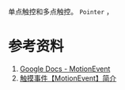 单点触控和多点触控。
`Pointer` ，

# 参考资料
1. [Google Docs - MotionEvent](https://developer.android.com/reference/android/view/MotionEvent.html)
2. [触摸事件【MotionEvent】简介](http://www.cnblogs.com/baiqiantao/p/934ef27bb91436e6d57f86dd098f4031.html)